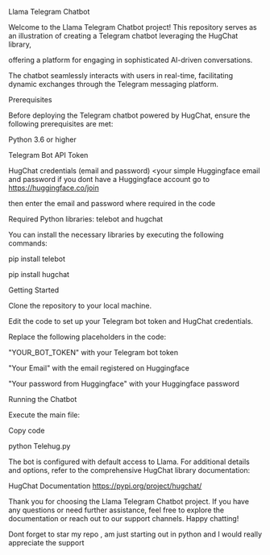 
Llama Telegram Chatbot


Welcome to the Llama Telegram Chatbot project! This repository serves as an illustration of creating a Telegram chatbot leveraging the HugChat library,


offering a platform for engaging in sophisticated AI-driven conversations. 


The chatbot seamlessly interacts with users in real-time, facilitating dynamic exchanges through the Telegram messaging platform.



Prerequisites

Before deploying the Telegram chatbot powered by HugChat, ensure the following prerequisites are met:



Python 3.6 or higher


Telegram Bot API Token


HugChat credentials (email and password) <your simple Huggingface email and password
if you dont have a Huggingface account go to https://huggingface.co/join

then enter the email and password where required in the code 


Required Python libraries: telebot and hugchat


You can install the necessary libraries by executing the following commands:

 pip install telebot

 
 pip install hugchat

 
Getting Started


 Clone the repository to your local machine.

 
 Edit the code to set up your Telegram bot token and HugChat credentials.

 
 Replace the following placeholders in the code:
 
 "YOUR_BOT_TOKEN" with your Telegram bot token
 
 "Your Email" with the email registered on Huggingface
 
 "Your password from Huggingface" with your Huggingface password
 
Running the Chatbot

 Execute the main file:
 


Copy code

 python Telehug.py
 
 The bot is configured with default access to Llama. For additional details and options, refer to the comprehensive HugChat library documentation:
 
 HugChat Documentation https://pypi.org/project/hugchat/

 Thank you for choosing the Llama Telegram Chatbot project. If you have any questions or need further assistance, feel free to explore the documentation or reach out to our support channels. Happy chatting!

Dont forget to star my repo , am just starting out in python and I would really appreciate the support
